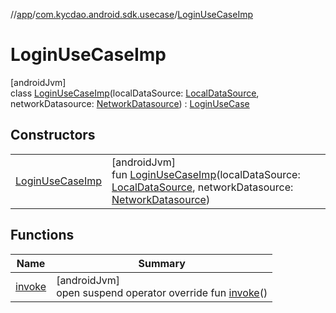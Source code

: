 //[app](../../../index.md)/[com.kycdao.android.sdk.usecase](../index.md)/[LoginUseCaseImp](index.md)

# LoginUseCaseImp

[androidJvm]\
class [LoginUseCaseImp](index.md)(localDataSource: [LocalDataSource](../../com.kycdao.android.sdk.db/-local-data-source/index.md), networkDatasource: [NetworkDatasource](../../com.kycdao.android.sdk.network/-network-datasource/index.md)) : [LoginUseCase](../-login-use-case/index.md)

## Constructors

| | |
|---|---|
| [LoginUseCaseImp](-login-use-case-imp.md) | [androidJvm]<br>fun [LoginUseCaseImp](-login-use-case-imp.md)(localDataSource: [LocalDataSource](../../com.kycdao.android.sdk.db/-local-data-source/index.md), networkDatasource: [NetworkDatasource](../../com.kycdao.android.sdk.network/-network-datasource/index.md)) |

## Functions

| Name | Summary |
|---|---|
| [invoke](invoke.md) | [androidJvm]<br>open suspend operator override fun [invoke](invoke.md)() |
